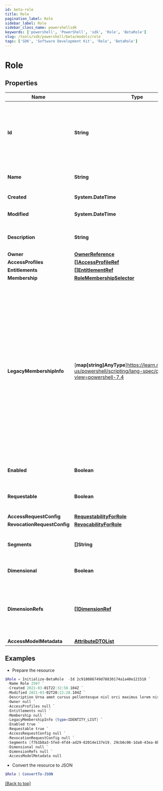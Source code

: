 ```yaml
---
id: beta-role
title: Role
pagination_label: Role
sidebar_label: Role
sidebar_class_name: powershellsdk
keywords: ['powershell', 'PowerShell', 'sdk', 'Role', 'BetaRole']
slug: /tools/sdk/powershell/beta/models/role
tags: ['SDK', 'Software Development Kit', 'Role', 'BetaRole']
---
```


# Role

## Properties

| Name | Type | Description | Notes |
| --- | --- | --- | --- |
| **Id** | **String** | The id of the Role. This field must be left null when creating an Role, otherwise a 400 Bad Request error will result. | [optional] |
| **Name** | **String** | The human-readable display name of the Role | [required] |
| **Created** | **System.DateTime** | Date the Role was created | [optional] [readonly] |
| **Modified** | **System.DateTime** | Date the Role was last modified. | [optional] [readonly] |
| **Description** | **String** | A human-readable description of the Role | [optional] |
| **Owner** | [**OwnerReference**](owner-reference) |  | [required] |
| **AccessProfiles** | [**[]AccessProfileRef**](access-profile-ref) |  | [optional] |
| **Entitlements** | [**[]EntitlementRef**](entitlement-ref) |  | [optional] |
| **Membership** | [**RoleMembershipSelector**](role-membership-selector) |  | [optional] |
| **LegacyMembershipInfo** | [**map[string]AnyType**]https://learn.microsoft.com/en-us/powershell/scripting/lang-spec/chapter-04?view=powershell-7.4 | This field is not directly modifiable and is generally expected to be _null_. In very rare instances, some Roles may have been created using membership selection criteria that are no longer fully supported. While these Roles will still work, they should be migrated to STANDARD or IDENTITY_LIST selection criteria. This field exists for informational purposes as an aid to such migration. | [optional] |
| **Enabled** | **Boolean** | Whether the Role is enabled or not. | [optional] [default to $false] |
| **Requestable** | **Boolean** | Whether the Role can be the target of access requests. | [optional] [default to $false] |
| **AccessRequestConfig** | [**RequestabilityForRole**](requestability-for-role) |  | [optional] |
| **RevocationRequestConfig** | [**RevocabilityForRole**](revocability-for-role) |  | [optional] |
| **Segments** | **[]String** | List of IDs of segments, if any, to which this Role is assigned. | [optional] |
| **Dimensional** | **Boolean** | Whether the Role is dimensional. | [optional] [default to $false] |
| **DimensionRefs** | [**[]DimensionRef**](dimension-ref) | List of references to dimensions to which this Role is assigned. This field is only relevant if the Role is dimensional. | [optional] |
| **AccessModelMetadata** | [**AttributeDTOList**](attribute-dto-list) |  | [optional] |

## Examples

- Prepare the resource

```powershell
$Role = Initialize-BetaRole  -Id 2c918086749d78830174a1a40e121518 `
 -Name Role 2567 `
 -Created 2021-03-01T22:32:58.104Z `
 -Modified 2021-03-02T20:22:28.104Z `
 -Description Urna amet cursus pellentesque nisl orci maximus lorem nisl euismod fusce morbi placerat adipiscing maecenas nisi tristique et metus et lacus sed morbi nunc nisl maximus magna arcu varius sollicitudin elementum enim maecenas nisi id ipsum tempus fusce diam ipsum tortor. `
 -Owner null `
 -AccessProfiles null `
 -Entitlements null `
 -Membership null `
 -LegacyMembershipInfo {type=IDENTITY_LIST} `
 -Enabled true `
 -Requestable true `
 -AccessRequestConfig null `
 -RevocationRequestConfig null `
 -Segments [f7b1b8a3-5fed-4fd4-ad29-82014e137e19, 29cb6c06-1da8-43ea-8be4-b3125f248f2a] `
 -Dimensional null `
 -DimensionRefs null `
 -AccessModelMetadata null
```

- Convert the resource to JSON

```powershell
$Role | ConvertTo-JSON
```

[[Back to top]](#)
